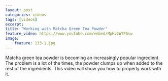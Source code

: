 ```yaml
---
layout: post
categories: videos
tags: [videos]
excerpt: 
title: "Working with Matcha Green Tea Powder"
feature_video: https://www.youtube.com/embed/MpHv2WTPAsw
image:
    feature: 133-1.jpg
---
```

Matcha green tea powder is becoming an increasingly popular ingredient.  The problem is a lot of the times, the powder clumps up when added to the rest of the ingredients.  This video will show you how to properly work with it.